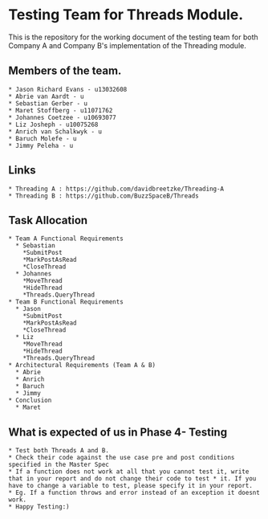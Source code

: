 # Testing Team for Threads Module.
This is the repository for the working document of the testing team for both Company A and Company B's implementation of the Threading module.

## Members of the team.

```
* Jason Richard Evans - u13032608
* Abrie van Aardt - u
* Sebastian Gerber - u
* Maret Stoffberg - u11071762
* Johannes Coetzee - u10693077
* Liz Josheph - u10075268
* Anrich van Schalkwyk - u
* Baruch Molefe - u
* Jimmy Peleha - u
```

## Links

```
* Threading A : https://github.com/davidbreetzke/Threading-A
* Threading B : https://github.com/BuzzSpaceB/Threads
```

## Task Allocation

```
* Team A Functional Requirements
  * Sebastian
    *SubmitPost
    *MarkPostAsRead
    *CloseThread
  * Johannes
    *MoveThread
    *HideThread
    *Threads.QueryThread
* Team B Functional Requirements
  * Jason
    *SubmitPost
    *MarkPostAsRead
    *CloseThread
  * Liz
    *MoveThread
    *HideThread
    *Threads.QueryThread
* Architectural Requirements (Team A & B)
  * Abrie
  * Anrich
  * Baruch
  * Jimmy
* Conclusion
  * Maret
```

## What is expected of us in Phase 4- Testing
```
* Test both Threads A and B.
* Check their code against the use case pre and post conditions specified in the Master Spec
* If a function does not work at all that you cannot test it, write that in your report and do not change their code to test * it. If you have to change a variable to test, please specify it in your report. 
* Eg. If a function throws and error instead of an exception it doesnt work.
* Happy Testing:)
```
